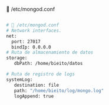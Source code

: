 <!-- markdownlint-disable MD041 -->

📄 /etc/mongod.conf

```bash

# 📄 /etc/mongod.conf
# Network interfaces.
net:
  port: 27017
  bindIp: 0.0.0.0
# Ruta de almacenamiento de datos
storage:
   dbPath: /home/bieito/datos

# Ruta de registro de logs
systemLog:
   destination: file
   path: "/home/bieito/log/mongo.log"
   logAppend: true
```

<!-- markdownlint-enable MD041 -->
